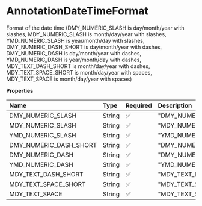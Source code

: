 # AnnotationDateTimeFormat

Format of the date time (DMY_NUMERIC_SLASH is day/month/year with slashes, MDY_NUMERIC_SLASH is month/day/year with slashes, YMD_NUMERIC_SLASH is year/month/day with slashes, DMY_NUMERIC_DASH_SHORT is day/month/year with dashes, DMY_NUMERIC_DASH is day/month/year with dashes, YMD_NUMERIC_DASH is year/month/day with dashes, MDY_TEXT_DASH_SHORT is month/day/year with dashes, MDY_TEXT_SPACE_SHORT is month/day/year with spaces, MDY_TEXT_SPACE is month/day/year with spaces)

**Properties**

| Name                   | Type   | Required | Description              |
| :--------------------- | :----- | :------- | :----------------------- |
| DMY_NUMERIC_SLASH      | String | ✅       | "DMY_NUMERIC_SLASH"      |
| MDY_NUMERIC_SLASH      | String | ✅       | "MDY_NUMERIC_SLASH"      |
| YMD_NUMERIC_SLASH      | String | ✅       | "YMD_NUMERIC_SLASH"      |
| DMY_NUMERIC_DASH_SHORT | String | ✅       | "DMY_NUMERIC_DASH_SHORT" |
| DMY_NUMERIC_DASH       | String | ✅       | "DMY_NUMERIC_DASH"       |
| YMD_NUMERIC_DASH       | String | ✅       | "YMD_NUMERIC_DASH"       |
| MDY_TEXT_DASH_SHORT    | String | ✅       | "MDY_TEXT_DASH_SHORT"    |
| MDY_TEXT_SPACE_SHORT   | String | ✅       | "MDY_TEXT_SPACE_SHORT"   |
| MDY_TEXT_SPACE         | String | ✅       | "MDY_TEXT_SPACE"         |

